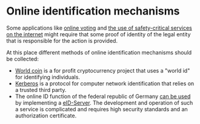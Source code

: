 # Online identification mechanisms

Some applications like [online voting](../../altruism/democracy/how-to-organize-a-democratic-online-vote.md) and [the use of safety-critical services on the internet](../ideas/services-on-the-internet.md) might require that some proof of identity of the legal entity that is responsible for the action is provided.

At this place different methods of online identification mechanisms should be collected:

* [World coin](https://worldcoin.org) is a for profit cryptocurrency project that uses a "world id" for identifying individuals. 
* [Kerberos](https://web.mit.edu/kerberos/) is a protocol for computer network identification that relies on a trusted third party.
* The online ID function of the federal republic of Germany [can be used](https://www.die-online-ausweisfunktion.de/leitfaden-zur-implementierung/implementierung-der-online-ausweisfunktion/) by implementing a [eID-Server](https://www.bsi.bund.de/DE/Themen/Oeffentliche-Verwaltung/Elektronische-Identitaeten/Online-Ausweisfunktion/Testinfrastruktur/eID-Server/eID-Server.html). The development and operation of such a service is complicated and requires high security standards and an authorization certificate.